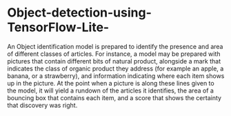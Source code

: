 # Object-detection-using-TensorFlow-Lite-
An Object identification model is prepared to identify the presence and area of different classes of articles. For instance, a model may be prepared with pictures that contain different bits of natural product, alongside a mark that indicates the class of organic product they address (for example an apple, a banana, or a strawberry), and information indicating where each item shows up in the picture.  At the point when a picture is along these lines given to the model, it will yield a rundown of the articles it identifies, the area of a bouncing box that contains each item, and a score that shows the certainty that discovery was right.
